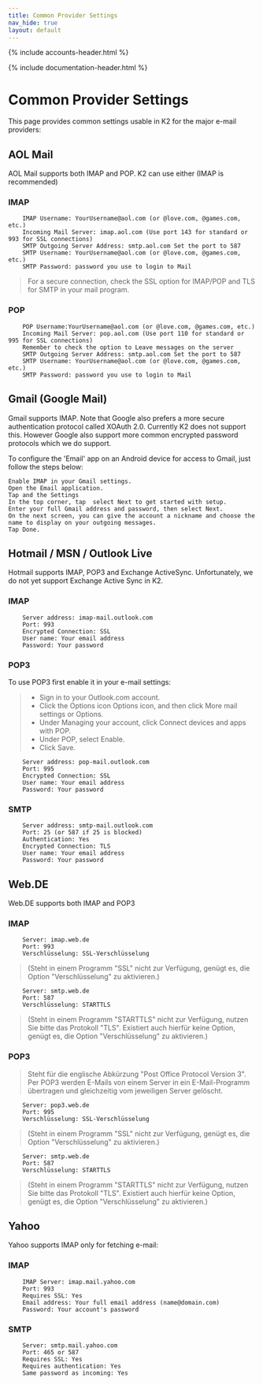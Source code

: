 ```yaml
---
title: Common Provider Settings
nav_hide: true
layout: default
---
```


{% include accounts-header.html %}

{% include documentation-header.html %}

# Common Provider Settings

This page provides common settings usable in K2 for the major e-mail providers:

## AOL Mail

AOL Mail supports both IMAP and POP. K2 can use either (IMAP is recommended)

### IMAP

        IMAP Username: YourUsername@aol.com (or @love.com, @games.com, etc.)
        Incoming Mail Server: imap.aol.com (Use port 143 for standard or 993 for SSL connections)
        SMTP Outgoing Server Address: smtp.aol.com Set the port to 587
        SMTP Username: YourUsername@aol.com (or @love.com, @games.com, etc.)
        SMTP Password: password you use to login to Mail

> For a secure connection, check the SSL option for IMAP/POP and TLS for SMTP in your mail program.

### POP

        POP Username:YourUsername@aol.com (or @love.com, @games.com, etc.)
        Incoming Mail Server: pop.aol.com (Use port 110 for standard or 995 for SSL connections)
        Remember to check the option to Leave messages on the server
        SMTP Outgoing Server Address: smtp.aol.com Set the port to 587
        SMTP Username: YourUsername@aol.com (or @love.com, @games.com, etc.)
        SMTP Password: password you use to login to Mail

## Gmail (Google Mail)

Gmail supports IMAP. Note that Google also prefers a more secure authentication protocol called XOAuth 2.0.
Currently K2 does not support this. However Google also support more common encrypted password protocols
which we do support.

To configure the 'Email' app on an Android device for access to Gmail, just follow the steps below:

    Enable IMAP in your Gmail settings.
    Open the Email application.
    Tap and the Settings
    In the top corner, tap  select Next to get started with setup.
    Enter your full Gmail address and password, then select Next.
    On the next screen, you can give the account a nickname and choose the name to display on your outgoing messages.
    Tap Done.

## Hotmail / MSN / Outlook Live

Hotmail supports IMAP, POP3 and Exchange ActiveSync. Unfortunately, we do not yet support Exchange Active Sync in K2. 

### IMAP

        Server address: imap-mail.outlook.com
        Port: 993
        Encrypted Connection: SSL
        User name: Your email address
        Password: Your password

### POP3

To use POP3 first enable it in your e-mail settings:

> * Sign in to your Outlook.com account.
> * Click the Options icon Options icon, and then click More mail settings or Options.
> * Under Managing your account, click Connect devices and apps with POP.
> * Under POP, select Enable.
> * Click Save.

        Server address: pop-mail.outlook.com
        Port: 995
        Encrypted Connection: SSL
        User name: Your email address
        Password: Your password

### SMTP

        Server address: smtp-mail.outlook.com
        Port: 25 (or 587 if 25 is blocked)
        Authentication: Yes
        Encrypted Connection: TLS
        User name: Your email address
        Password: Your password

## Web.DE

Web.DE supports both IMAP and POP3

### IMAP

        Server: imap.web.de
        Port: 993
        Verschlüsselung: SSL-Verschlüsselung
>(Steht in einem Programm "SSL" nicht zur Verfügung, genügt es, die Option "Verschlüsselung" zu aktivieren.)

        Server: smtp.web.de
        Port: 587
        Verschlüsselung: STARTTLS
>(Steht in einem Programm "STARTTLS" nicht zur Verfügung, nutzen Sie bitte das Protokoll "TLS". Existiert auch hierfür keine Option, genügt es, die Option "Verschlüsselung" zu aktivieren.)

### POP3

> Steht für die englische Abkürzung "Post Office Protocol Version 3". Per POP3 werden E-Mails von einem Server in ein E-Mail-Programm übertragen und gleichzeitig vom jeweiligen Server gelöscht.

        Server: pop3.web.de
        Port: 995
        Verschlüsselung: SSL-Verschlüsselung

> (Steht in einem Programm "SSL" nicht zur Verfügung, genügt es, die Option "Verschlüsselung" zu aktivieren.)

        Server: smtp.web.de
        Port: 587
        Verschlüsselung: STARTTLS

> (Steht in einem Programm "STARTTLS" nicht zur Verfügung, nutzen Sie bitte das Protokoll "TLS". Existiert auch hierfür keine Option, genügt es, die Option "Verschlüsselung" zu aktivieren.)

## Yahoo

Yahoo supports IMAP only for fetching e-mail:

### IMAP

        IMAP Server: imap.mail.yahoo.com
        Port: 993
        Requires SSL: Yes
        Email address: Your full email address (name@domain.com)
        Password: Your account's password

### SMTP

        Server: smtp.mail.yahoo.com
        Port: 465 or 587
        Requires SSL: Yes
        Requires authentication: Yes
        Same password as incoming: Yes

